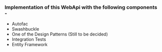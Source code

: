 ### Implementation of this WebApi with the following components - 

- Autofac
- Swashbuckle
- One of the Design Patterns (Still to be decided)
- Integration Tests
- Entity Framework

